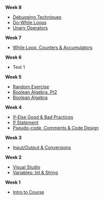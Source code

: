 
<!--
**Week 14**
- [34-Collision Detection & 2D Arrays](Markdown/34_boundary_collision_2d_arrays.md)
- [33-Game Timing](Markdown/33_game_timing.md)
- [32-Game Programming Intro](Markdown/32_intro_game_programming.md)

**Week 13**
- [31-Console Manipulation](Markdown/31_console_class_manipulation.md)
- [30-Pass by Reference & Value](Markdown/30_pass_by_value_and_reference.md)


**Week 12**
- [28-Passing Arrays, Heap & Stack](Markdown/28_passing_arrays_heap_stack.md)
- [29-Assignment 4 Lab Day](Markdown/29_assign4_lab_day.md)

**Week 11**
- [27-Intro to Arrays](Markdown/27_arrays.md)

**Week 10**
- [26-Function Design & Default Params](Markdown/26_default_parameters.md)
- [25-Function Params vs Args](Markdown/25_passing_parameters_to_functions.md)
- [24-Changing Loop Behaviour](Markdown/24_changing_loop_behaviour.md)

**Week 9**
- [23-Nested Loops](Markdown/23_nested_loops_control.md)
- [22-Modulo, Typecasting & String Methods](Markdown/22_modulo_typecasting_string_methods.md)
- [21-Scope, Globals & Keyboard tips](Markdown/21_scope_globals_keyboard.md)

- [20-TryParse](Markdown/20_try_parse.md)
- [19-Switch Statements](Markdown/19_switch_statements.md)
- [18-Return Functions](Markdown/18_return_functions.md)

- Not used??[10-If Else-If & Random Ints](Markdown/10_if_else-if_random.md)

- [17-Functions](Markdown/17_functions.md)
- [For Loops](Markdown/16_5_for_loops.md)

-->

**Week 8**

- [Debugging Techniques](Markdown/15_debugging.md)
- [Do-While Loops](Markdown/16_do_while_loops.md)
- [Unary Operators](Markdown/13_5_unary_operators.md)

**Week 7**

- [While Loop, Counters & Accumulators](Markdown/14_while_loop_counters_accumulators.md)

**Week 6**

- Test 1

**Week 5**

- [Random Exercise](Markdown/12_random_exercise.md)
- [Boolean Algebra, Pt2](Markdown/12_boolean_algebra_cont.md)
- [Boolean Algebra](Markdown/11_boolean_algebra.md)

**Week 4**

- [If-Else Good & Bad Practices](Markdown/09_if_else_bad_practices_magic_numbers.md)
- [If Statement](Markdown/08_if_statements.md)
- [Pseudo-code, Comments & Code Design](Markdown/07_pseudocode_comments_coding_process.md)


**Week 3** 
- [Input/Output & Conversions](Markdown/06_input_output_string_conversions.md)

**Week 2**
- [Visual Studio](Markdown/04_visualstudio.md)
- [Variables: Int & String](Markdown/05_variables_int_strings.md)

**Week 1**
<!--- [3-Computer Algorithms](Markdown/03_computer_algorithms.md)
- [2-Computational Thinking](Markdown/02_computational_thinking.md)-->
- [Intro to Course](Markdown/01_intro_to_the_course.md)

<!--
**Extra Learning**

